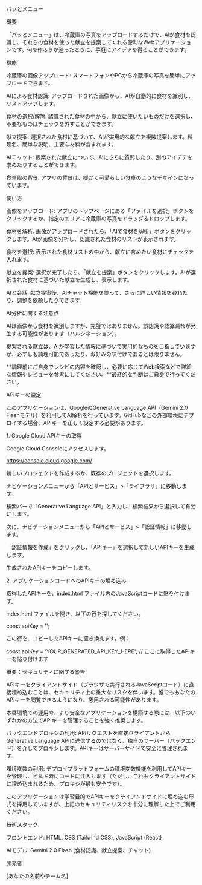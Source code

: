 パッとメニュー

概要

「パッとメニュー」は、冷蔵庫の写真をアップロードするだけで、AIが食材を認識し、それらの食材を使った献立を提案してくれる便利なWebアプリケーションです。何を作ろうか迷ったときに、手軽にアイデアを得ることができます。

機能

冷蔵庫の画像アップロード: スマートフォンやPCから冷蔵庫の写真を簡単にアップロードできます。

AIによる食材認識: アップロードされた画像から、AIが自動的に食材を識別し、リストアップします。

食材の選択/解除: 認識された食材の中から、献立に使いたいものだけを選択し、不要なものはチェックを外すことができます。

献立提案: 選択された食材に基づいて、AIが実用的な献立を複数提案します。料理名、簡単な説明、主要な材料が含まれます。

AIチャット: 提案された献立について、AIにさらに質問したり、別のアイデアを求めたりすることができます。

食卓風の背景: アプリの背景は、暖かく可愛らしい食卓のようなデザインになっています。

使い方

画像をアップロード: アプリのトップページにある「ファイルを選択」ボタンをクリックするか、指定のエリアに冷蔵庫の写真をドラッグ＆ドロップします。

食材を解析: 画像がアップロードされたら、「AIで食材を解析」ボタンをクリックします。AIが画像を分析し、認識された食材のリストが表示されます。

食材を選択: 表示された食材リストの中から、献立に含めたい食材にチェックを入れます。

献立を提案: 選択が完了したら、「献立を提案」ボタンをクリックします。AIが選択された食材に基づいた献立を生成し、表示します。

AIと会話: 献立提案後、AIチャット機能を使って、さらに詳しい情報を尋ねたり、調整を依頼したりできます。

AI分析に関する注意点

AIは画像から食材を識別しますが、完璧ではありません。誤認識や認識漏れが発生する可能性があります（ハルシネーション）。

提案される献立は、AIが学習した情報に基づいて実用的なものを目指していますが、必ずしも調理可能であったり、お好みの味付けであるとは限りません。

\*\*調理前にご自身でレシピの内容を確認し、必要に応じてWeb検索などで詳細な情報やレビューを参考にしてください。\*\*最終的な判断はご自身で行ってください。

APIキーの設定

このアプリケーションは、GoogleのGenerative Language API（Gemini 2.0 Flashモデル）を利用してAI解析を行っています。GitHubなどの外部環境にデプロイする場合、APIキーを正しく設定する必要があります。

1\. Google Cloud APIキーの取得

Google Cloud Consoleにアクセスします。

https://console.cloud.google.com/

新しいプロジェクトを作成するか、既存のプロジェクトを選択します。

ナビゲーションメニューから「APIとサービス」>「ライブラリ」に移動します。

検索バーで「Generative Language API」と入力し、検索結果から選択して有効にします。

次に、ナビゲーションメニューから「APIとサービス」>「認証情報」に移動します。

「認証情報を作成」をクリックし、「APIキー」を選択して新しいAPIキーを生成します。

生成されたAPIキーをコピーします。

2\. アプリケーションコードへのAPIキーの埋め込み

取得したAPIキーを、index.html ファイル内のJavaScriptコードに貼り付けます。

index.html ファイルを開き、以下の行を探してください。

const apiKey = '';



この行を、コピーしたAPIキーに置き換えます。例：

const apiKey = 'YOUR\_GENERATED\_API\_KEY\_HERE'; // ここに取得したAPIキーを貼り付けます



重要：セキュリティに関する警告

APIキーをクライアントサイド（ブラウザで実行されるJavaScriptコード）に直接埋め込むことは、セキュリティ上の重大なリスクを伴います。誰でもあなたのAPIキーを閲覧できるようになり、悪用される可能性があります。

本番環境での運用や、より安全なアプリケーションを構築する際には、以下のいずれかの方法でAPIキーを管理することを強く推奨します。

バックエンドプロキシの利用: APIリクエストを直接クライアントからGenerative Language APIに送信するのではなく、独自のサーバー（バックエンド）を介してプロキシします。APIキーはサーバーサイドで安全に管理されます。

環境変数の利用: デプロイプラットフォームの環境変数機能を利用してAPIキーを管理し、ビルド時にコードに注入します（ただし、これもクライアントサイドに埋め込まれるため、プロキシが最も安全です）。

このアプリケーションは学習目的でAPIキーをクライアントサイドに埋め込む形式を採用していますが、上記のセキュリティリスクを十分に理解した上でご利用ください。

技術スタック

フロントエンド: HTML, CSS (Tailwind CSS), JavaScript (React)

AIモデル: Gemini 2.0 Flash (食材認識、献立提案、チャット)

開発者

\[あなたの名前やチーム名]





